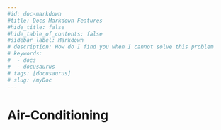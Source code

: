```yaml
---
#id: doc-markdown
#title: Docs Markdown Features
#hide_title: false
#hide_table_of_contents: false
#sidebar_label: Markdown
# description: How do I find you when I cannot solve this problem
# keywords:
#  - docs
#  - docusaurus
# tags: [docusaurus]
# slug: /myDoc
---
```

# Air-Conditioning